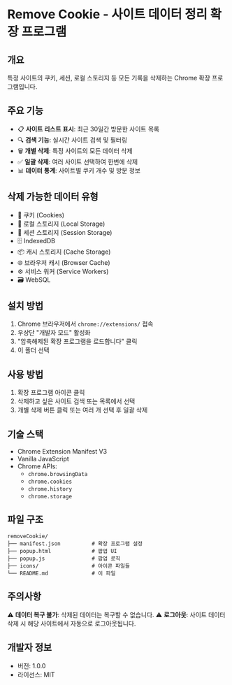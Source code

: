 # Remove Cookie - 사이트 데이터 정리 확장 프로그램

## 개요
특정 사이트의 쿠키, 세션, 로컬 스토리지 등 모든 기록을 삭제하는 Chrome 확장 프로그램입니다.

## 주요 기능
- 📋 **사이트 리스트 표시**: 최근 30일간 방문한 사이트 목록
- 🔍 **검색 기능**: 실시간 사이트 검색 및 필터링
- 🗑️ **개별 삭제**: 특정 사이트의 모든 데이터 삭제
- ✅ **일괄 삭제**: 여러 사이트 선택하여 한번에 삭제
- 📊 **데이터 통계**: 사이트별 쿠키 개수 및 방문 정보

## 삭제 가능한 데이터 유형
- 🍪 쿠키 (Cookies)
- 💾 로컬 스토리지 (Local Storage)
- 🔄 세션 스토리지 (Session Storage)
- 🗄️ IndexedDB
- 📦 캐시 스토리지 (Cache Storage)
- 🌐 브라우저 캐시 (Browser Cache)
- ⚙️ 서비스 워커 (Service Workers)
- 🗃️ WebSQL

## 설치 방법
1. Chrome 브라우저에서 `chrome://extensions/` 접속
2. 우상단 "개발자 모드" 활성화
3. "압축해제된 확장 프로그램을 로드합니다" 클릭
4. 이 폴더 선택

## 사용 방법
1. 확장 프로그램 아이콘 클릭
2. 삭제하고 싶은 사이트 검색 또는 목록에서 선택
3. 개별 삭제 버튼 클릭 또는 여러 개 선택 후 일괄 삭제

## 기술 스택
- Chrome Extension Manifest V3
- Vanilla JavaScript
- Chrome APIs:
  - `chrome.browsingData`
  - `chrome.cookies` 
  - `chrome.history`
  - `chrome.storage`

## 파일 구조
```
removeCookie/
├── manifest.json          # 확장 프로그램 설정
├── popup.html             # 팝업 UI
├── popup.js               # 팝업 로직
├── icons/                 # 아이콘 파일들
└── README.md              # 이 파일
```

## 주의사항
⚠️ **데이터 복구 불가**: 삭제된 데이터는 복구할 수 없습니다.
⚠️ **로그아웃**: 사이트 데이터 삭제 시 해당 사이트에서 자동으로 로그아웃됩니다.

## 개발자 정보
- 버전: 1.0.0
- 라이선스: MIT
